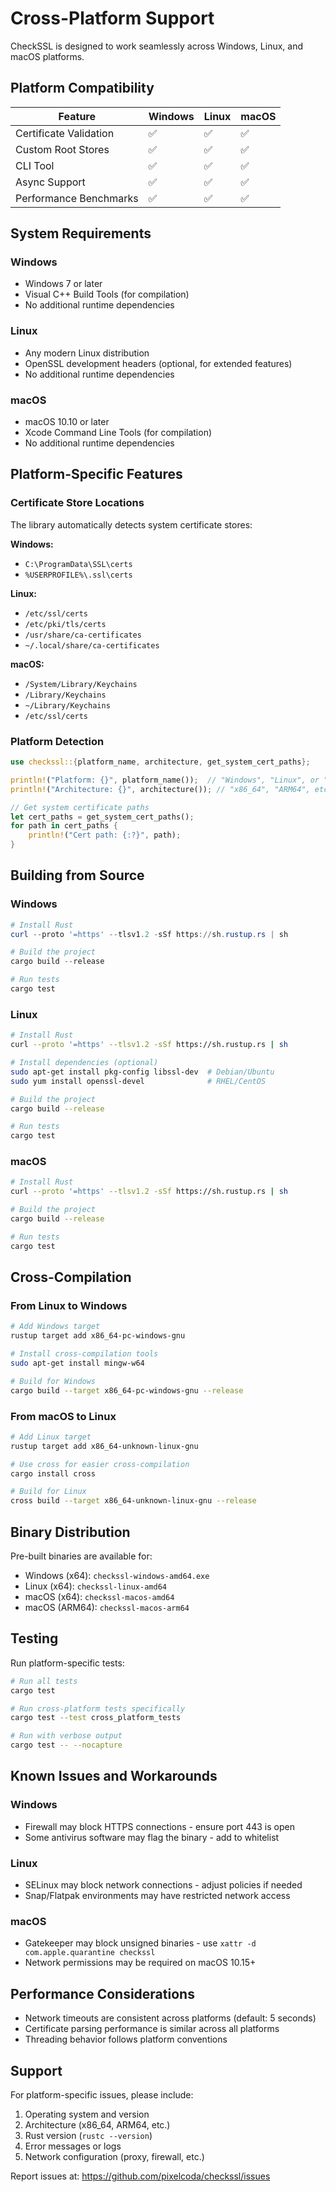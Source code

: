 # Cross-Platform Support

CheckSSL is designed to work seamlessly across Windows, Linux, and macOS platforms.

## Platform Compatibility

| Feature | Windows | Linux | macOS |
|---------|---------|-------|-------|
| Certificate Validation | ✅ | ✅ | ✅ |
| Custom Root Stores | ✅ | ✅ | ✅ |
| CLI Tool | ✅ | ✅ | ✅ |
| Async Support | ✅ | ✅ | ✅ |
| Performance Benchmarks | ✅ | ✅ | ✅ |

## System Requirements

### Windows
- Windows 7 or later
- Visual C++ Build Tools (for compilation)
- No additional runtime dependencies

### Linux
- Any modern Linux distribution
- OpenSSL development headers (optional, for extended features)
- No additional runtime dependencies

### macOS
- macOS 10.10 or later
- Xcode Command Line Tools (for compilation)
- No additional runtime dependencies

## Platform-Specific Features

### Certificate Store Locations

The library automatically detects system certificate stores:

**Windows:**
- `C:\ProgramData\SSL\certs`
- `%USERPROFILE%\.ssl\certs`

**Linux:**
- `/etc/ssl/certs`
- `/etc/pki/tls/certs`
- `/usr/share/ca-certificates`
- `~/.local/share/ca-certificates`

**macOS:**
- `/System/Library/Keychains`
- `/Library/Keychains`
- `~/Library/Keychains`
- `/etc/ssl/certs`

### Platform Detection

```rust
use checkssl::{platform_name, architecture, get_system_cert_paths};

println!("Platform: {}", platform_name());  // "Windows", "Linux", or "macOS"
println!("Architecture: {}", architecture()); // "x86_64", "ARM64", etc.

// Get system certificate paths
let cert_paths = get_system_cert_paths();
for path in cert_paths {
    println!("Cert path: {:?}", path);
}
```

## Building from Source

### Windows

```powershell
# Install Rust
curl --proto '=https' --tlsv1.2 -sSf https://sh.rustup.rs | sh

# Build the project
cargo build --release

# Run tests
cargo test
```

### Linux

```bash
# Install Rust
curl --proto '=https' --tlsv1.2 -sSf https://sh.rustup.rs | sh

# Install dependencies (optional)
sudo apt-get install pkg-config libssl-dev  # Debian/Ubuntu
sudo yum install openssl-devel              # RHEL/CentOS

# Build the project
cargo build --release

# Run tests
cargo test
```

### macOS

```bash
# Install Rust
curl --proto '=https' --tlsv1.2 -sSf https://sh.rustup.rs | sh

# Build the project
cargo build --release

# Run tests
cargo test
```

## Cross-Compilation

### From Linux to Windows

```bash
# Add Windows target
rustup target add x86_64-pc-windows-gnu

# Install cross-compilation tools
sudo apt-get install mingw-w64

# Build for Windows
cargo build --target x86_64-pc-windows-gnu --release
```

### From macOS to Linux

```bash
# Add Linux target
rustup target add x86_64-unknown-linux-gnu

# Use cross for easier cross-compilation
cargo install cross

# Build for Linux
cross build --target x86_64-unknown-linux-gnu --release
```

## Binary Distribution

Pre-built binaries are available for:
- Windows (x64): `checkssl-windows-amd64.exe`
- Linux (x64): `checkssl-linux-amd64`
- macOS (x64): `checkssl-macos-amd64`
- macOS (ARM64): `checkssl-macos-arm64`

## Testing

Run platform-specific tests:

```bash
# Run all tests
cargo test

# Run cross-platform tests specifically
cargo test --test cross_platform_tests

# Run with verbose output
cargo test -- --nocapture
```

## Known Issues and Workarounds

### Windows
- Firewall may block HTTPS connections - ensure port 443 is open
- Some antivirus software may flag the binary - add to whitelist

### Linux
- SELinux may block network connections - adjust policies if needed
- Snap/Flatpak environments may have restricted network access

### macOS
- Gatekeeper may block unsigned binaries - use `xattr -d com.apple.quarantine checkssl`
- Network permissions may be required on macOS 10.15+

## Performance Considerations

- Network timeouts are consistent across platforms (default: 5 seconds)
- Certificate parsing performance is similar across all platforms
- Threading behavior follows platform conventions

## Support

For platform-specific issues, please include:
1. Operating system and version
2. Architecture (x86_64, ARM64, etc.)
3. Rust version (`rustc --version`)
4. Error messages or logs
5. Network configuration (proxy, firewall, etc.)

Report issues at: https://github.com/pixelcoda/checkssl/issues